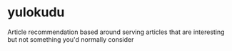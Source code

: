 # yulokudu
Article recommendation based around serving articles that are interesting but not something you'd normally consider
